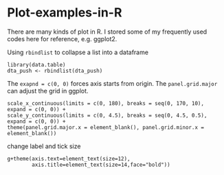 # Plot-examples-in-R
There are many kinds of plot in R. I stored some of my
frequently used codes here for reference, e.g. ggplot2.


Using `rbindlist` to collapse a list into a dataframe
```{R}
library(data.table)
dta_push <- rbindlist(dta_push)
```

The `exapnd = c(0, 0)` forces axis starts from origin. The `panel.grid.major` can adjust the grid in ggplot.
```
scale_x_continuous(limits = c(0, 180), breaks = seq(0, 170, 10), expand = c(0, 0)) +
scale_y_continuous(limits = c(0, 4.5), breaks = seq(0, 4.5, 0.5), expand = c(0, 0)) +
theme(panel.grid.major.x = element_blank(), panel.grid.minor.x = element_blank())
```

change label and tick size
```
g+theme(axis.text=element_text(size=12),
        axis.title=element_text(size=14,face="bold"))
```
